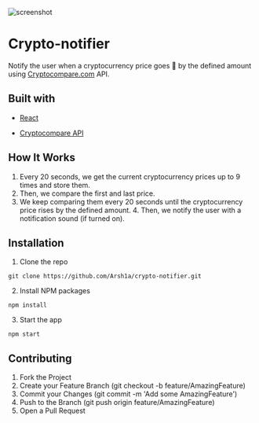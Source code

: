 ![screenshot](https://user-images.githubusercontent.com/42667460/132098481-fd8e8bb3-7b96-4d42-b6c0-e672c3ec9bef.PNG)
# Crypto-notifier

Notify the user when a cryptocurrency price goes 🚀 by the defined amount using [Cryptocompare.com](https://www.cryptocompare.com/ "Cryptocompare website") API.

## Built with

* [React](https://github.com/facebook/react)

* [Cryptocompare API](https://cryptocompare.com/)

## How It Works

1. Every 20 seconds, we get the current cryptocurrency prices up to 9 times and store them.
2. Then, we compare the first and last price.
3. We keep comparing them every 20 seconds until the cryptocurrency price rises by the defined amount.
4. Then, we notify the user with a notification sound (if turned on).

## Installation

1. Clone the repo
  ```shell
  git clone https://github.com/Arsh1a/crypto-notifier.git
  ```

2. Install NPM packages
```shell
npm install
```

3. Start the app
```shell
npm start
```

## Contributing

1. Fork the Project
2. Create your Feature Branch (git checkout -b feature/AmazingFeature)
3. Commit your Changes (git commit -m 'Add some AmazingFeature')
4. Push to the Branch (git push origin feature/AmazingFeature)
5. Open a Pull Request
